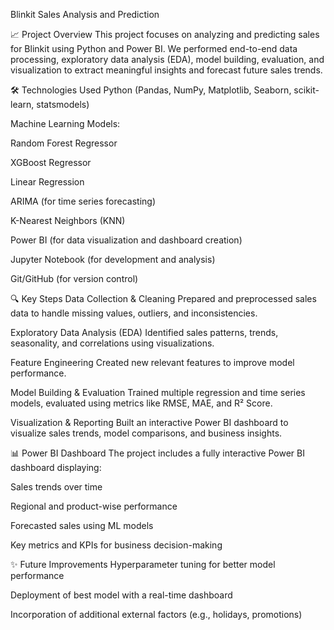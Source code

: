Blinkit Sales Analysis and Prediction

📈 Project Overview
This project focuses on analyzing and predicting sales for Blinkit using Python and Power BI.
We performed end-to-end data processing, exploratory data analysis (EDA), model building, evaluation, and visualization to extract meaningful insights and forecast future sales trends.

🛠 Technologies Used
Python (Pandas, NumPy, Matplotlib, Seaborn, scikit-learn, statsmodels)

Machine Learning Models:

Random Forest Regressor

XGBoost Regressor

Linear Regression

ARIMA (for time series forecasting)

K-Nearest Neighbors (KNN)

Power BI (for data visualization and dashboard creation)

Jupyter Notebook (for development and analysis)

Git/GitHub (for version control)

🔍 Key Steps
Data Collection & Cleaning
Prepared and preprocessed sales data to handle missing values, outliers, and inconsistencies.

Exploratory Data Analysis (EDA)
Identified sales patterns, trends, seasonality, and correlations using visualizations.

Feature Engineering
Created new relevant features to improve model performance.

Model Building & Evaluation
Trained multiple regression and time series models, evaluated using metrics like RMSE, MAE, and R² Score.

Visualization & Reporting
Built an interactive Power BI dashboard to visualize sales trends, model comparisons, and business insights.

📊 Power BI Dashboard
The project includes a fully interactive Power BI dashboard displaying:

Sales trends over time

Regional and product-wise performance

Forecasted sales using ML models

Key metrics and KPIs for business decision-making

✨ Future Improvements
Hyperparameter tuning for better model performance

Deployment of best model with a real-time dashboard

Incorporation of additional external factors (e.g., holidays, promotions)
